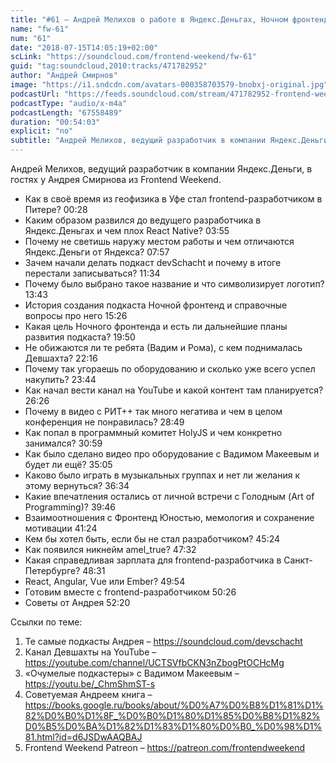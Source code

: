 ```yaml
---
title: "#61 – Андрей Мелихов о работе в Яндекс.Деньгах, Ночном фронтенде и захвате власти в devSchacht"
name: "fw-61"
num: "61"
date: "2018-07-15T14:05:19+02:00"
scLink: "https://soundcloud.com/frontend-weekend/fw-61"
guid: "tag:soundcloud,2010:tracks/471782952"
author: "Андрей Смирнов"
image: "https://i1.sndcdn.com/avatars-000358703579-bnobxj-original.jpg"
podcastUrl: "https://feeds.soundcloud.com/stream/471782952-frontend-weekend-fw-61.m4a"
podcastType: "audio/x-m4a"
podcastLength: "67558489"
duration: "00:54:03"
explicit: "no"
subtitle: "Андрей Мелихов, ведущий разработчик в компании Яндекс.Деньги, в гостях у Андрея Смирнова из Frontend Weekend. "
---
```

Андрей Мелихов, ведущий разработчик в компании Яндекс.Деньги, в гостях у Андрея Смирнова из Frontend Weekend. 

- Как в своё время из геофизика в Уфе стал frontend-разработчиком в Питере? <timecode>00:28</timecode>
- Каким образом развился до ведущего разработчика в Яндекс.Деньгах и чем плох React Native? <timecode>03:55</timecode>
- Почему не светишь наружу местом работы и чем отличаются Яндекс.Деньги от Яндекса? <timecode>07:57</timecode>
- Зачем начали делать подкаст devSchacht и почему в итоге перестали записываться? <timecode>11:34</timecode>
- Почему было выбрано такое название и что символизирует логотип? <timecode>13:43</timecode>
- История создания подкаста Ночной фронтенд и справочные вопросы про него <timecode>15:26</timecode>
- Какая цель Ночного фронтенда и есть ли дальнейшие планы развития подкаста? <timecode>19:50</timecode>
- Не обижаются ли те ребята (Вадим и Рома), с кем поднималась Девшахта? <timecode>22:16</timecode>
- Почему так угораешь по оборудованию и сколько уже всего успел накупить? <timecode>23:44</timecode>
- Как начал вести канал на YouTube и какой контент там планируется? <timecode>26:26</timecode>
- Почему в видео с РИТ++ так много негатива и чем в целом конференция не понравилась? <timecode>28:49</timecode>
- Как попал в программный комитет HolyJS и чем конкретно занимался? <timecode>30:59</timecode>
- Как было сделано видео про оборудование с Вадимом Макеевым и будет ли ещё? <timecode>35:05</timecode>
- Каково было играть в музыкальных группах и нет ли желания к этому вернуться? <timecode>36:34</timecode>
- Какие впечатления остались от личной встречи с Голодным (Art of Programming)? <timecode>39:46</timecode>
- Взаимоотношения с Фронтенд Юностью, мемология и сохранение мотивации <timecode>41:24</timecode>
- Кем бы хотел быть, если бы не стал разработчиком? <timecode>45:24</timecode>
- Как появился никнейм amel_true? <timecode>47:32</timecode>
- Какая справедливая зарплата для frontend-разработчика в Санкт-Петербурге? <timecode>48:31</timecode>
- React, Angular, Vue или Ember? <timecode>49:54</timecode>
- Готовим вместе с frontend-разработчиком <timecode>50:26</timecode>
- Советы от Андрея <timecode>52:20</timecode>

Ссылки по теме:
1) Те самые подкасты Андрея – https://soundcloud.com/devschacht
2) Канал Девшахты на YouTube – https://youtube.com/channel/UCTSVfbCKN3nZbogPtOCHcMg
3) «Очумелые подкастеры» с Вадимом Макеевым – https://youtu.be/_ChmShmST-s
4) Советуемая Андреем книга – https://books.google.ru/books/about/%D0%A7%D0%B8%D1%81%D1%82%D0%B0%D1%8F_%D0%B0%D1%80%D1%85%D0%B8%D1%82%D0%B5%D0%BA%D1%82%D1%83%D1%80%D0%B0_%D0%98%D1%81.html?id=d6JSDwAAQBAJ
5) Frontend Weekend Patreon – https://patreon.com/frontendweekend